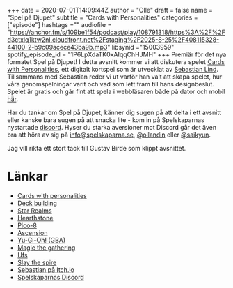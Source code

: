 +++ 
date = 2020-07-01T14:09:44Z
author = "Olle"
draft = false
name = "Spel på Djupet"
subtitle = "Cards with Personalities"
categories = ["episode"]
hashtags =""
audiofile = "https://anchor.fm/s/109be1f54/podcast/play/108791318/https%3A%2F%2Fd3ctxlq1ktw2nl.cloudfront.net%2Fstaging%2F2025-8-25%2F408115328-44100-2-b9c09acece43ba9b.mp3"
libsynid ="15003959"
spotify_episode_id = "1P6LpXdaTK0xAIqqChHJMH"
+++ 
Premiär för det nya formatet Spel på Djupet! I detta avsnitt kommer vi att diskutera spelet [Cards with Personalities](https://www.lexaloffle.com/bbs/?tid=36862), ett digitalt kortspel som är utvecklat av [Sebastian Lind](https://twitter.com/Elastiskalinjen). Tillsammans med Sebastian reder vi ut varför han valt att skapa spelet, hur våra genomspelningar varit och vad som lett fram till hans designbeslut. Spelet är gratis och går fint att spela i webbläsaren både på dator och mobil [här](https://www.lexaloffle.com/bbs/?tid=36862).

Har du tankar om Spel på Djupet, känner dig sugen på att delta i ett avsnitt eller kanske bara sugen på att snacka lite - kom in på Spelskaparnas nystartade [discord](https://discord.gg/hBHEXss). Hyser du starka aversioner mot Discord går det även bra att höra av sig på info@spelskaparna.se, [@ollandin](https://twitter.com/ollelandin) eller [@saikyun](https://twitter.com/Saikyun).

Jag vill rikta ett stort tack till Gustav Birde som klippt avsnittet.

# Länkar
* [Cards with personalities](https://www.lexaloffle.com/bbs/?tid=36862)
* [Deck building](https://en.wikipedia.org/wiki/Deck-building_game)
* [Star Realms](https://www.starrealms.com/)
* [Hearthstone](https://playhearthstone.com/en-gb/)
* [Pico-8](https://www.lexaloffle.com/pico-8.php)
* [Ascension](https://store.steampowered.com/app/320430/Ascension_Deckbuilding_Game/)
* [Yu-Gi-Oh! (GBA)](https://www.youtube.com/watch?v=wmetoba547E)
* [Magic the gathering](https://sv.wikipedia.org/wiki/Magic:_The_Gathering)
* [Ufs](https://en.wikipedia.org/wiki/Universal_Fighting_System)
* [Slay the spire](https://store.steampowered.com/app/646570/Slay_the_Spire/)
* [Sebastian på Itch.io](https://elastiskalinjen.itch.io/)
* [Spelskaparnas Discord](https://discord.gg/hBHEXss)


